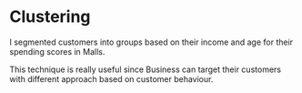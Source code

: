 # Clustering

I segmented customers into groups based on their income and age for their spending scores in Malls.

This technique is really useful since Business can target their customers with different approach based on customer behaviour. 
